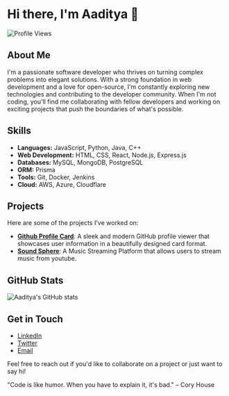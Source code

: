 # Hi there, I'm Aaditya 👋

![Profile Views](https://komarev.com/ghpvc/?username=aaditya2907)

## About Me

I'm a passionate software developer who thrives on turning complex problems into elegant solutions. With a strong foundation in web development and a love for open-source, I'm constantly exploring new technologies and contributing to the developer community. When I'm not coding, you'll find me collaborating with fellow developers and working on exciting projects that push the boundaries of what's possible.

## Skills

- **Languages:** JavaScript, Python, Java, C++
- **Web Development:** HTML, CSS, React, Node.js, Express.js
- **Databases:** MySQL, MongoDB, PostgreSQL
- **ORM:** Prisma
- **Tools:** Git, Docker, Jenkins
- **Cloud:** AWS, Azure, Cloudflare

## Projects

Here are some of the projects I've worked on:

- [**Github Profile Card**](https://github.com/aaditya2907/Github-Profile-Card): A sleek and modern GitHub profile viewer that showcases user information in a beautifully designed card format.
- [**Sound Sphere**](https://github.com/aaditya2907/SoundSphere): A Music Streaming Platform that allows users to stream music from youtube.

## GitHub Stats

![Aaditya's GitHub stats](https://github-readme-stats.vercel.app/api?username=aaditya2907&show_icons=true&theme=radical)

## Get in Touch

- [LinkedIn](https://www.linkedin.com/in/aaditya2907)
- [Twitter](https://x.com/not__Aaditya)
- [Email](mailto:aaaditya1314@gmail.com)

Feel free to reach out if you'd like to collaborate on a project or just want to say hi!

"Code is like humor. When you have to explain it, it's bad." – Cory House
